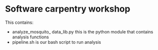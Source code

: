 Software carpentry workshop
===========================


This contains:

* analyze_mosquito_ data_lib.py this is the python module that contains analysis functions
* pipeline.sh is our bash script to run analysis
